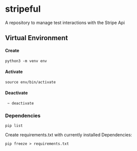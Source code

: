 # stripeful
A repository to manage test interactions with the Stripe Api

## Virtual Environment

#### Create

```
python3 -m venv env
```

#### Activate

```
source env/bin/activate
```

#### Deactivate

```
 ~ deactivate
```

### Dependencies

```
pip list
```

Create requirements.txt with currently installed Dependencies:
```
pip freeze > requirements.txt
```


